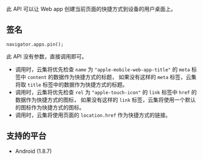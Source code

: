 此 API 可以让 Web app 创建当前页面的快捷方式到设备的用户桌面上。

## 签名

```
navigator.apps.pin();
```

此 API 没有参数，直接调用即可。

* 调用时，云集将优先检查 `name` 为 `"apple-mobile-web-app-title"` 的 `meta` 标签中 `content` 的数据作为快捷方式的标题，
如果没有这样的 `meta` 标签，云集将取 `title` 标签中的数据作为快捷方式的标题。
* 调用时，云集将优先检查 `rel` 为 `"apple-touch-icon"` 的 `link` 标签中 `href` 的数据作为快捷方式的图标，
如果没有这样的 `link` 标签，云集将使用一个默认的图标作为快捷方式的图标。
* 调用时，云集将使用页面的 `location.href` 作为快捷方式的链接。

## 支持的平台

* Android (1.8.7)